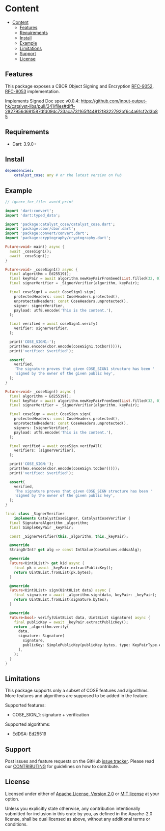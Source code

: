 # Content

* [Content](#content)
  * [Features](#features)
  * [Requirements](#requirements)
  * [Install](#install)
  * [Example](#example)
  * [Limitations](#limitations)
  * [Support](#support)
  * [License](#license)

## Features

This package exposes a CBOR Object Signing and Encryption
[RFC-9052](https://datatracker.ietf.org/doc/html/rfc9052),
[RFC-9053](https://datatracker.ietf.org/doc/html/rfc9053) implementation.

Implements Signed Doc spec v0.0.4: https://github.com/input-output-hk/catalyst-libs/pull/341/files#diff-2827956d681587dfd09dc733aca731165ff44812f8322792bf6c4a61cf2d3b85

## Requirements

* Dart: 3.9.0+

## Install

```yaml
dependencies:
    catalyst_cose: any # or the latest version on Pub
```

## Example

```dart
// ignore_for_file: avoid_print

import 'dart:convert';
import 'dart:typed_data';

import 'package:catalyst_cose/catalyst_cose.dart';
import 'package:cbor/cbor.dart';
import 'package:convert/convert.dart';
import 'package:cryptography/cryptography.dart';

Future<void> main() async {
  await _coseSign1();
  await _coseSign();
}

Future<void> _coseSign1() async {
  final algorithm = Ed25519();
  final keyPair = await algorithm.newKeyPairFromSeed(List.filled(32, 0));
  final signerVerifier = _SignerVerifier(algorithm, keyPair);

  final coseSign1 = await CoseSign1.sign(
    protectedHeaders: const CoseHeaders.protected(),
    unprotectedHeaders: const CoseHeaders.unprotected(),
    signer: signerVerifier,
    payload: utf8.encode('This is the content.'),
  );

  final verified = await coseSign1.verify(
    verifier: signerVerifier,
  );

  print('COSE_SIGN1:');
  print(hex.encode(cbor.encode(coseSign1.toCbor())));
  print('verified: $verified');

  assert(
    verified,
    'The signature proves that given COSE_SIGN1 structure has been '
    'signed by the owner of the given public key',
  );
}

Future<void> _coseSign() async {
  final algorithm = Ed25519();
  final keyPair = await algorithm.newKeyPairFromSeed(List.filled(32, 0));
  final signerVerifier = _SignerVerifier(algorithm, keyPair);

  final coseSign = await CoseSign.sign(
    protectedHeaders: const CoseHeaders.protected(),
    unprotectedHeaders: const CoseHeaders.unprotected(),
    signers: [signerVerifier],
    payload: utf8.encode('This is the content.'),
  );

  final verified = await coseSign.verifyAll(
    verifiers: [signerVerifier],
  );

  print('COSE_SIGN:');
  print(hex.encode(cbor.encode(coseSign.toCbor())));
  print('verified: $verified');

  assert(
    verified,
    'The signature proves that given COSE_SIGN structure has been '
    'signed by the owner of the given public key',
  );
}

final class _SignerVerifier
    implements CatalystCoseSigner, CatalystCoseVerifier {
  final SignatureAlgorithm _algorithm;
  final SimpleKeyPair _keyPair;

  const _SignerVerifier(this._algorithm, this._keyPair);

  @override
  StringOrInt? get alg => const IntValue(CoseValues.eddsaAlg);

  @override
  Future<Uint8List?> get kid async {
    final pk = await _keyPair.extractPublicKey();
    return Uint8List.fromList(pk.bytes);
  }

  @override
  Future<Uint8List> sign(Uint8List data) async {
    final signature = await _algorithm.sign(data, keyPair: _keyPair);
    return Uint8List.fromList(signature.bytes);
  }

  @override
  Future<bool> verify(Uint8List data, Uint8List signature) async {
    final publicKey = await _keyPair.extractPublicKey();
    return _algorithm.verify(
      data,
      signature: Signature(
        signature,
        publicKey: SimplePublicKey(publicKey.bytes, type: KeyPairType.ed25519),
      ),
    );
  }
}
```

## Limitations

This package supports only a subset of COSE features and algorithms.
More features and algorithms are supposed to be added in the feature.

Supported features:

* COSE_SIGN_1: signature + verification

Supported algorithms:

* EdDSA: Ed25519

## Support

Post issues and feature requests on the GitHub [issue tracker](https://github.com/input-output-hk/catalyst-voices/issues).
Please read our [CONTRIBUTING](https://github.com/input-output-hk/catalyst-voices/blob/main/CONTRIBUTING.md)
for guidelines on how to contribute.

## License

Licensed under either of [Apache License, Version 2.0](https://github.com/input-output-hk/catalyst-voices/blob/main/LICENSE-APACHE)
or [MIT license](https://github.com/input-output-hk/catalyst-voices/blob/main/LICENSE-MIT)
at your option.

Unless you explicitly state otherwise, any contribution intentionally submitted
for inclusion in this crate by you, as defined in the Apache-2.0 license, shall
be dual licensed as above, without any additional terms or conditions.
